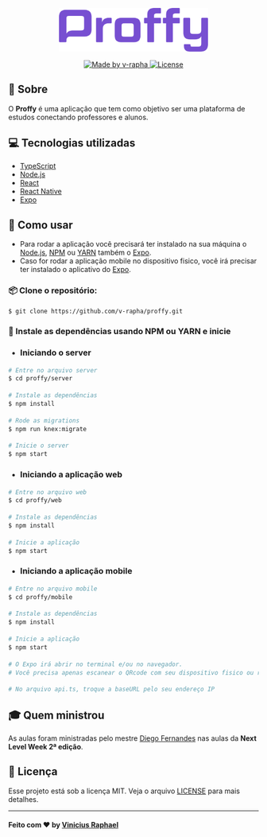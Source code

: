 <p align="center">
  <img src="https://github.com/v-rapha/proffy/blob/master/.github/logo.svg" alt="Proffy" width="300" />
</p>

<p align="center">
  <a href="https://www.linkedin.com/in/vinicius-raphael/">
    <img alt="Made by v-rapha" src="https://img.shields.io/badge/-Vinicius%20Raphael-6d3cde?style=flat&logo=Linkedin&logoColor=white" />
  </a>
    
  <a href="https://github.com/v-rapha/proffy/blob/master/LICENCE">
    <img alt="License" src="https://img.shields.io/badge/license-MIT-6d3cde" />
  </a>
</p>

## :book: Sobre
O <strong>Proffy</strong> é uma aplicação que tem como objetivo ser uma plataforma de estudos conectando professores e alunos.

## :computer: Tecnologias utilizadas
- [TypeScript](https://www.typescriptlang.org)
- [Node.js](https://nodejs.org/en/)
- [React](https://reactjs.org)
- [React Native](https://reactnative.dev)
- [Expo](https://expo.io)

## :rocket: Como usar
- Para rodar a aplicação você precisará ter instalado na sua máquina o [Node.js](https://nodejs.org/en/), [NPM](https://www.npmjs.com/) ou [YARN](https://classic.yarnpkg.com/en/docs/install/) também o [Expo](https://expo.io/learn).
- Caso for rodar a aplicação mobile no dispositivo fisico, você irá precisar ter instalado o aplicativo do [Expo](https://play.google.com/store/apps/details?id=host.exp.exponent&hl=pt).

### :package: Clone o repositório:
```bash
$ git clone https://github.com/v-rapha/proffy.git
```

### :construction_worker: Instale as dependências usando NPM ou YARN e inicie
- ### Iniciando o server
```bash
# Entre no arquivo server
$ cd proffy/server

# Instale as dependências
$ npm install

# Rode as migrations
$ npm run knex:migrate

# Inicie o server
$ npm start
```

- ### Iniciando a aplicação web
```bash
# Entre no arquivo web
$ cd proffy/web

# Instale as dependências
$ npm install

# Inicie a aplicação
$ npm start
```

- ### Iniciando a aplicação mobile
```bash
# Entre no arquivo mobile
$ cd proffy/mobile

# Instale as dependências
$ npm install

# Inicie a aplicação
$ npm start

# O Expo irá abrir no terminal e/ou no navegador.
# Você precisa apenas escanear o QRcode com seu dispositivo fisico ou rodar a aplicação no seu emulador

# No arquivo api.ts, troque a baseURL pelo seu endereço IP
```
## :mortar_board: Quem ministrou
As aulas foram ministradas pelo mestre [Diego Fernandes](https://github.com/diego3g) nas aulas da <strong>Next Level Week 2ª edição</strong>.

## :page_facing_up: Licença
Esse projeto está sob a licença MIT. Veja o arquivo [LICENSE](https://github.com/v-rapha/proffy/blob/master/LICENCE) para mais detalhes.

***

#### Feito com :heart: by [Vinicius Raphael](https://www.linkedin.com/in/vinicius-raphael/)
